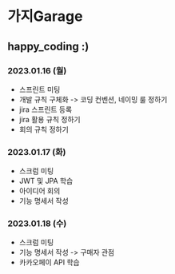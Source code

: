 # 가지Garage

## happy_coding :)

### 2023.01.16 (월)
- 스프린트 미팅
- 개발 규칙 구체화 -> 코딩 컨벤션, 네이밍 룰 정하기
- jira 스프린트 등록
- jira 활용 규칙 정하기
- 회의 규칙 정하기

### 2023.01.17 (화)
- 스크럼 미팅
- JWT 및 JPA 학습
- 아이디어 회의
- 기능 명세서 작성

### 2023.01.18 (수)
- 스크럼 미팅
- 기능 명세서 작성 -> 구매자 관점
- 카카오페이 API 학습
